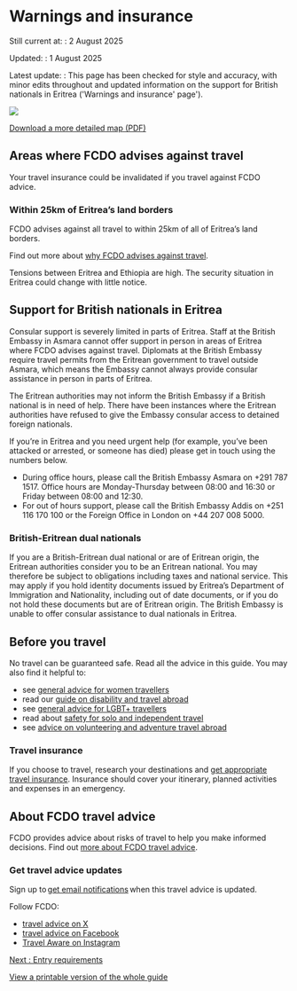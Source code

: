 # Warnings and insurance

Still current at:
:   2 August 2025

Updated:
:   1 August 2025

Latest update:
:   This page has been checked for style and accuracy, with minor edits throughout and updated information on the support for British nationals in Eritrea ('Warnings and insurance' page').

![](https://assets.publishing.service.gov.uk/media/62558a0c8fa8f54a9055161a/FCDO__TA__016_-_Eritrea_Travel_Advice_Ed4__WEB_.jpg)


[Download a more detailed map (PDF)](https://assets.publishing.service.gov.uk/media/62558a17d3bf7f6004339d6b/FCDO__TA__016_-_Eritrea_Travel_Advice_Ed4.pdf)

## Areas where FCDO advises against travel

Your travel insurance could be invalidated if you travel against FCDO advice.

### Within 25km of Eritrea’s land borders

FCDO advises against all travel to within 25km of all of Eritrea’s land borders.

Find out more about [why FCDO advises against travel](/foreign-travel-advice/eritrea/regional-risks).

Tensions between Eritrea and Ethiopia are high. The security situation in Eritrea could change with little notice.

## Support for British nationals in Eritrea

Consular support is severely limited in parts of Eritrea. Staff at the British Embassy in Asmara cannot offer support in person in areas of Eritrea where FCDO advises against travel. Diplomats at the British Embassy require travel permits from the Eritrean government to travel outside Asmara, which means the Embassy cannot always provide consular assistance in person in parts of Eritrea.

The Eritrean authorities may not inform the British Embassy if a British national is in need of help. There have been instances where the Eritrean authorities have refused to give the Embassy consular access to detained foreign nationals.

If you’re in Eritrea and you need urgent help (for example, you’ve been attacked or arrested, or someone has died) please get in touch using the numbers below.

* During office hours, please call the British Embassy Asmara on +291 787 1517. Office hours are Monday-Thursday between 08:00 and 16:30 or Friday between 08:00 and 12:30.
* For out of hours support, please call the British Embassy Addis on +251 116 170 100 or the Foreign Office in London on +44 207 008 5000.

### British-Eritrean dual nationals

If you are a British-Eritrean dual national or are of Eritrean origin, the Eritrean authorities consider you to be an Eritrean national. You may therefore be subject to obligations including taxes and national service. This may apply if you hold identity documents issued by Eritrea’s Department of Immigration and Nationality, including out of date documents, or if you do not hold these documents but are of Eritrean origin. The British Embassy is unable to offer consular assistance to dual nationals in Eritrea.

## Before you travel

No travel can be guaranteed safe. Read all the advice in this guide. You may also find it helpful to:

* see [general advice for women travellers](https://www.gov.uk/guidance/advice-for-women-travelling-abroad)
* read our [guide on disability and travel abroad](https://www.gov.uk/government/publications/disabled-travellers)
* see [general advice for LGBT+ travellers](https://www.gov.uk/guidance/lesbian-gay-bisexual-and-transgender-foreign-travel-advice)
* read about [safety for solo and independent travel](https://www.gov.uk/guidance/solo-and-independent-travel)
* see [advice on volunteering and adventure travel abroad](https://www.gov.uk/guidance/safer-adventure-travel-and-volunteering-overseas)

### Travel insurance

If you choose to travel, research your destinations and [get appropriate travel insurance](https://www.gov.uk/guidance/foreign-travel-insurance). Insurance should cover your itinerary, planned activities and expenses in an emergency.

## About FCDO travel advice

FCDO provides advice about risks of travel to help you make informed decisions. Find out [more about FCDO travel advice](https://www.gov.uk/guidance/about-foreign-commonwealth-development-office-travel-advice).

### Get travel advice updates

Sign up to [get email notifications](https://www.gov.uk/foreign-travel-advice/eritrea/email-signup) when this travel advice is updated.

Follow FCDO:

* [travel advice on X](https://x.com/fcdotravelgovuk)
* [travel advice on Facebook](https://www.facebook.com/FCDOTravel/)
* [Travel Aware on Instagram](https://www.instagram.com/accounts/login/?next=https%3A%2F%2Fwww.instagram.com%2Ftravelaware%2F&is_from_rle)

[Next
:
Entry requirements](/foreign-travel-advice/eritrea/entry-requirements)

[View a printable version of the whole guide](/foreign-travel-advice/eritrea/print)